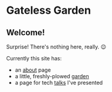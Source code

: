 # Gateless Garden

## Welcome!

Surprise! There's nothing here, really. 😉

Currently this site has:

<!--TODO: figure out a way to generate this list programmaticaly-->

- an [about](./about.md) page
- a little, freshly-plowed [garden](./garden/)
- a page for tech [talks](./talks/) I've presented
